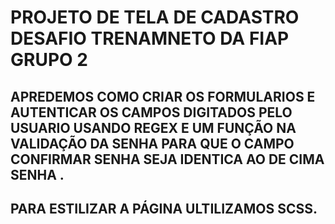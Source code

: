 <h1>PROJETO DE TELA DE CADASTRO DESAFIO TRENAMNETO DA FIAP GRUPO 2</h1>

## APREDEMOS COMO CRIAR OS FORMULARIOS  E AUTENTICAR OS CAMPOS DIGITADOS PELO USUARIO USANDO REGEX E UM FUNÇÃO NA VALIDAÇÃO DA SENHA PARA QUE O CAMPO CONFIRMAR SENHA SEJA IDENTICA AO DE CIMA SENHA .

## PARA ESTILIZAR A PÁGINA ULTILIZAMOS SCSS.